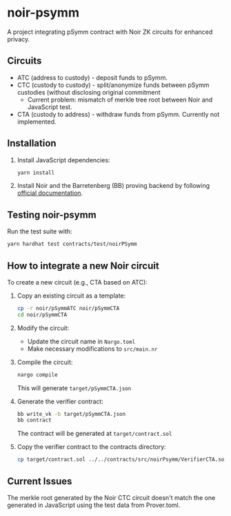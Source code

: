 # noir-psymm

A project integrating pSymm contract with Noir ZK circuits for enhanced privacy.

## Circuits

- ATC (address to custody) - deposit funds to pSymm.
- CTC (custody to custody) - split/anonymize funds between pSymm custodies (without disclosing original commitment
  - Current problem: mismatch of merkle tree root between Noir and JavaScript test.
- CTA (custody to address) - withdraw funds from pSymm. Currently not implemented.

## Installation

1. Install JavaScript dependencies:

   ```bash
   yarn install
   ```

2. Install Noir and the Barretenberg (BB) proving backend by following [official documentation](https://noir-lang.org/docs/getting_started/quick_start).

## Testing noir-psymm

Run the test suite with:

```bash
yarn hardhat test contracts/test/noirPSymm
```

## How to integrate a new Noir circuit

To create a new circuit (e.g., CTA based on ATC):

1. Copy an existing circuit as a template:

   ```bash
   cp -r noir/pSymmATC noir/pSymmCTA
   cd noir/pSymmCTA
   ```

2. Modify the circuit:

   - Update the circuit name in `Nargo.toml`
   - Make necessary modifications to `src/main.nr`

3. Compile the circuit:

   ```bash
   nargo compile
   ```

   This will generate `target/pSymmCTA.json`

4. Generate the verifier contract:

   ```bash
   bb write_vk -b target/pSymmCTA.json
   bb contract
   ```

   The contract will be generated at `target/contract.sol`

5. Copy the verifier contract to the contracts directory:
   ```bash
   cp target/contract.sol ../../contracts/src/noirPsymm/VerifierCTA.sol
   ```

## Current Issues

The merkle root generated by the Noir CTC circuit doesn't match the one generated in JavaScript using the test data from Prover.toml.
